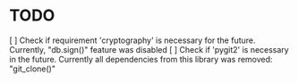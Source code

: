 # TODO

[ ] Check if requirement 'cryptography' is necessary for the future. Currently, "db.sign()" feature was disabled
[ ] Check if 'pygit2' is necessary in the future. Currently all dependencies from this library was removed: "git_clone()"
